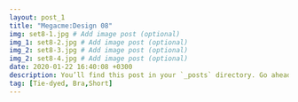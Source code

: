 ```yaml
---
layout: post_1
title: "Megacme:Design 08"
img: set8-1.jpg # Add image post (optional)
img_1: set8-2.jpg # Add image post (optional)
img_2: set8-3.jpg # Add image post (optional)
img_2: set8-4.jpg # Add image post (optional)
date: 2020-01-22 16:40:08 +0300
description: You’ll find this post in your `_posts` directory. Go ahead and edit it and re-build the site to see your changes. # Add post description (optional)
tag: [Tie-dyed, Bra,Short]
---
```


